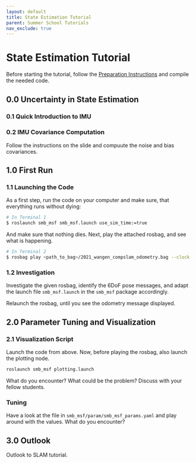 ```yaml
---
layout: default
title: State Estimation Tutorial
parent: Summer School Tutorials
nav_exclude: true
---
```


# State Estimation Tutorial
Before starting the tutorial, follow the [Preparation Instructions](./rss-tutorials/state_estimation_tutorial_preparations.md) and compile the needed code.

## 0.0 Uncertainty in State Estimation
### 0.1 Quick Introduction to IMU

### 0.2 IMU Covariance Computation
Follow the instructions on the slide and compuute the noise and bias covariances.

## 1.0 First Run
### 1.1 Launching the Code
As a first step, run the code on your computer and make sure, that everything runs without dying:
```bash
# In Terminal 1
$ roslaunch smb_msf smb_msf.launch use_sim_time:=true
```
And make sure that nothing dies. Next, play the attached rosbag, and see what is happening.
```bash
# In Terminal 2
$ rosbag play <path_to_bag>/2021_wangen_compslam_odometry.bag --clock 
```

### 1.2 Investigation
Investigate the given rosbag, identify the 6DoF pose messages, and adapt the launch file `smb_msf.launch` in the `smb_msf` package accordingly.

Relaunch the rosbag, until you see the odometry message displayed.

## 2.0 Parameter Tuning and Visualization
### 2.1 Visualization Script
Launch the code from above. Now, before playing the rosbag, also launch the plotting node.
```bash
roslaunch smb_msf plotting.launch
```
What do you encounter? What could be the problem?
Discuss with your fellow students.

### Tuning
Have a look at the file in `smb_msf/param/smb_msf_params.yaml` and play around with the values.
What do you encounter?

## 3.0 Outlook
Outlook to SLAM tutorial.